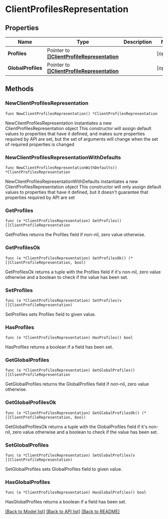 # ClientProfilesRepresentation

## Properties

Name | Type | Description | Notes
------------ | ------------- | ------------- | -------------
**Profiles** | Pointer to [**[]ClientProfileRepresentation**](ClientProfileRepresentation.md) |  | [optional] 
**GlobalProfiles** | Pointer to [**[]ClientProfileRepresentation**](ClientProfileRepresentation.md) |  | [optional] 

## Methods

### NewClientProfilesRepresentation

`func NewClientProfilesRepresentation() *ClientProfilesRepresentation`

NewClientProfilesRepresentation instantiates a new ClientProfilesRepresentation object
This constructor will assign default values to properties that have it defined,
and makes sure properties required by API are set, but the set of arguments
will change when the set of required properties is changed

### NewClientProfilesRepresentationWithDefaults

`func NewClientProfilesRepresentationWithDefaults() *ClientProfilesRepresentation`

NewClientProfilesRepresentationWithDefaults instantiates a new ClientProfilesRepresentation object
This constructor will only assign default values to properties that have it defined,
but it doesn't guarantee that properties required by API are set

### GetProfiles

`func (o *ClientProfilesRepresentation) GetProfiles() []ClientProfileRepresentation`

GetProfiles returns the Profiles field if non-nil, zero value otherwise.

### GetProfilesOk

`func (o *ClientProfilesRepresentation) GetProfilesOk() (*[]ClientProfileRepresentation, bool)`

GetProfilesOk returns a tuple with the Profiles field if it's non-nil, zero value otherwise
and a boolean to check if the value has been set.

### SetProfiles

`func (o *ClientProfilesRepresentation) SetProfiles(v []ClientProfileRepresentation)`

SetProfiles sets Profiles field to given value.

### HasProfiles

`func (o *ClientProfilesRepresentation) HasProfiles() bool`

HasProfiles returns a boolean if a field has been set.

### GetGlobalProfiles

`func (o *ClientProfilesRepresentation) GetGlobalProfiles() []ClientProfileRepresentation`

GetGlobalProfiles returns the GlobalProfiles field if non-nil, zero value otherwise.

### GetGlobalProfilesOk

`func (o *ClientProfilesRepresentation) GetGlobalProfilesOk() (*[]ClientProfileRepresentation, bool)`

GetGlobalProfilesOk returns a tuple with the GlobalProfiles field if it's non-nil, zero value otherwise
and a boolean to check if the value has been set.

### SetGlobalProfiles

`func (o *ClientProfilesRepresentation) SetGlobalProfiles(v []ClientProfileRepresentation)`

SetGlobalProfiles sets GlobalProfiles field to given value.

### HasGlobalProfiles

`func (o *ClientProfilesRepresentation) HasGlobalProfiles() bool`

HasGlobalProfiles returns a boolean if a field has been set.


[[Back to Model list]](../README.md#documentation-for-models) [[Back to API list]](../README.md#documentation-for-api-endpoints) [[Back to README]](../README.md)


